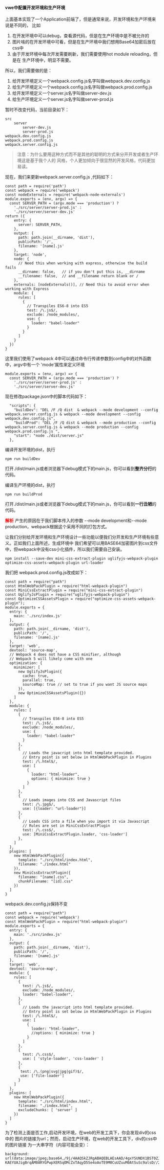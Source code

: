 #### vwe中配置开发环境和生产环境 ####
上面基本实现了一个Application前端了，但是通常来说，开发环境和生产环境来说是不同的，
比如
1. 在开发环境中可以debug，查看源代码，但是在生产环境中是不被允许的
2. 图片啥的在开发环境中可看，但是在生产环境中我们想用Base64加密后放在css中
3. 由于开发环境中每次开发需要刷新，我们需要使用hot module reloading，但是在
生产环境中，明显不需要。

所以，我们需要做的是：
1. 给开发环境定义一个webpack.config.js名字叫做webpack.dev.config.js
2. 给生产环境定义一个webpack.config.js名字叫做webpack.prod.config.js
3. 给开发环境定义一个server.js名字叫做server-dev.js
4. 给生产环境定义一个server.js名字叫做server-prod.js

暂时不改变代码，当前目录如下：
```
src
    server
        server-dev.js
        server-prod.js
webpack.dev.config.js
webpack.prod.config.js
webpack.server.config.js
```
>注意：为什么要用这种方式而不是其他的聪明的方式来分开开发或者生产环境这是基于我个人的
风格，个人更加倾向于很显然的开发风格，代码更加易读。

现在，我们来更新webpack.server.config.js ,代码如下：
```
const path = require('path')
const webpack = require('webpack')
const nodeExternals = require('webpack-node-externals')
module.exports = (env, argv) => {
  const SERVER_PATH = (argv.mode === 'production') ?
    './src/server/server-prod.js' :
    './src/server/server-dev.js'
return ({
    entry: {
      server: SERVER_PATH,
    },
    output: {
      path: path.join(__dirname, 'dist'),
      publicPath: '/',
      filename: '[name].js'
    },
    target: 'node',
    node: {
      // Need this when working with express, otherwise the build fails
      __dirname: false,   // if you don't put this is, __dirname
      __filename: false,  // and __filename return blank or /
    },
    externals: [nodeExternals()], // Need this to avoid error when working with Express
    module: {
      rules: [
        {
          // Transpiles ES6-8 into ES5
          test: /\.js$/,
          exclude: /node_modules/,
          use: {
            loader: "babel-loader"
          }
        }
      ]
    }
  })
}
```
这里我们使用了webpack 4中可以通过命令行传递参数到config中的对外函数中，argv中有一个
'mode'属性来定义环境
```
module.exports = (env, argv) => {
  const SERVER_PATH = (argv.mode === 'production') ?
    './src/server/server-prod.js' :
    './src/server/server-dev.js'
```

现在修改package.json中的脚本代码如下：
```
  "scripts": {
    "buildDev": "DEL /F /Q dist  & webpack --mode development --config webpack.server.config.js & webpack --mode development --config webpack.dev.config.js",
    "buildProd": "DEL /F /Q dist & webpack --mode production --config webpack.server.config.js & webpack --mode production --config webpack.prod.config.js ",
    "start": "node ./dist/server.js"
  },
```
编译开发环境的dist，执行
```
npm run buildDev
````
打开./dist/main.js或者浏览器下debug模式下的main.js，你可以看到**整齐分行**的代码。

编译生产环境的dist，执行
```
npm run buildProd
```
打开./dist/main.js或者浏览器下debug模式下的main.js，你可以看到**一行丑陋**的代码。

<strong style ="color:red">解析</strong>
产生的原因在于我们脚本传入的参数 --mode development和--mode production，webpack根据这个采用不同的打包方式。

让我们分别给开发环境和生产环境设计一些功能以便我们分开发和生产环境有些意义。正如我们上面所述，生成环境中
我们希望可以用BASE64加密图片到css文件中，但webpack中没有css小化插件，所以我们需要自己安装。
```
npm install --save-dev mini-css-extract-plugin uglifyjs-webpack-plugin optimize-css-assets-webpack-plugin url-loader
```

我们把 webpack.prod.config.js改成如下：
```
const path = require("path")
const HtmlWebPackPlugin = require("html-webpack-plugin")
const MiniCssExtractPlugin = require("mini-css-extract-plugin")
const UglifyJsPlugin = require("uglifyjs-webpack-plugin")
const OptimizeCSSAssetsPlugin = require("optimize-css-assets-webpack-plugin");
module.exports = {
  entry: {
    main: './src/index.js'
  },
  output: {
    path: path.join(__dirname, 'dist'),
    publicPath: '/',
    filename: '[name].js'
  },
  target: 'web',
  devtool: 'source-map',
  // Webpack 4 does not have a CSS minifier, although
  // Webpack 5 will likely come with one
  optimization: {
    minimizer: [
      new UglifyJsPlugin({
        cache: true,
        parallel: true,
        sourceMap: true // set to true if you want JS source maps
      }),
      new OptimizeCSSAssetsPlugin({})
    ]
  },
  module: {
    rules: [
      {
        // Transpiles ES6-8 into ES5
        test: /\.js$/,
        exclude: /node_modules/,
        use: {
          loader: "babel-loader"
        }
      },
      {
        // Loads the javacript into html template provided.
        // Entry point is set below in HtmlWebPackPlugin in Plugins
        test: /\.html$/,
        use: [
          {
            loader: "html-loader",
            options: { minimize: true }
          }
        ]
      },
      {
        // Loads images into CSS and Javascript files
        test: /\.jpg$/,
        use: [{loader: "url-loader"}]
      },
      {
        // Loads CSS into a file when you import it via Javascript
        // Rules are set in MiniCssExtractPlugin
        test: /\.css$/,
        use: [MiniCssExtractPlugin.loader, 'css-loader']
      },
    ]
  },
  plugins: [
    new HtmlWebPackPlugin({
      template: "./src/html/index.html",
      filename: "./index.html"
    }),
    new MiniCssExtractPlugin({
      filename: "[name].css",
      chunkFilename: "[id].css"
    })
  ]
}
```

webpack.dev.config.js保持不变
```
const path = require("path")
const webpack = require('webpack')
const HtmlWebPackPlugin = require("html-webpack-plugin")
module.exports = {
  entry: {
    main: './src/index.js'
  },
  output: {
    path: path.join(__dirname, 'dist'),
    publicPath: '/',
    filename: '[name].js'
  },
  target: 'web',
  devtool: 'source-map',
  module: {
    rules: [
      {
        test: /\.js$/,
        exclude: /node_modules/,
        loader: "babel-loader",
      },
      {
        // Loads the javacript into html template provided.
        // Entry point is set below in HtmlWebPackPlugin in Plugins
        test: /\.html$/,
        use: [
          {
            loader: "html-loader",
            //options: { minimize: true }
          }
        ]
      },
      {
        test: /\.css$/,
        use: [ 'style-loader', 'css-loader' ]
      },
      {
       test: /\.(png|svg|jpg|gif)$/,
       use: ['file-loader']
      }
    ]
  },
  plugins: [
    new HtmlWebPackPlugin({
      template: "./src/html/index.html",
      filename: "./index.html",
      excludeChunks: [ 'server' ]
    })
  ]
}
```
为了检测上面是否工作,启动开发环境，在web的开发工具下，你会发现div的css中的
图片的链接为url；然而，启动生产环境，在web的开发工具下，div的css中的图片链接
为一大串字符（内容可能会变）：
```
background: url(data:image/jpeg;base64,/9j/4AAQSkZJRgABAQEBLAEsAAD/4gxYSUNDX1BST0ZJTEUAAQEA…KAEYUAJigBrqAM0ARYGPwpXERSqOMcZxTAqyD5Se4oAoTE9M0CuUZuuM0AtSuSc9alsD//2Q==);
```